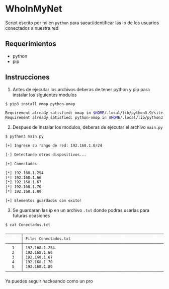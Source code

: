 # WhoInMyNet

Script escrito por mi en `python` para sacar/identificar las ip de los usuarios conectados a nuestra red

## Requerimientos

* python
* pip

## Instrucciones

1. Antes de ejecutar los archivos deberas de tener python y pip para instalar los siguientes modulos

~~~bash
$ pip3 install nmap python-nmap

Requirement already satisfied: nmap in $HOME/.local/lib/python3.9/site-packages (0.0.1)
Requirement already satisfied: python-nmap in $HOME/.local/lib/python3.9/site-packages (0.7.1)
~~~

2. Despues de instalar los modulos, deberas de ejecutar el archivo `main.py`

~~~bash
$ python3 main.py

[+] Ingrese su rango de red: 192.168.1.0/24

[·] Detectando otros dispositivos...

[+] Conectados:

[*] 192.168.1.254
[*] 192.168.1.66
[*] 192.168.1.67
[*] 192.168.1.70
[*] 192.168.1.89

[+] Elementos guardados con exito!
~~~

3. Se guardaran las ip en un archivo `.txt` donde podras usarlas para futuras ocasiones

~~~bash
$ cat Conectados.txt

───────┬─────────────────────────────────────────────────────────────────────────────────────────
       │ File: Conectados.txt
───────┼─────────────────────────────────────────────────────────────────────────────────────────
   1   │ 192.168.1.254
   2   │ 192.168.1.66
   3   │ 192.168.1.67
   4   │ 192.168.1.70
   5   │ 192.168.1.89
───────┴─────────────────────────────────────────────────────────────────────────────────────────   

~~~

Ya puedes seguir hackeando como un pro


